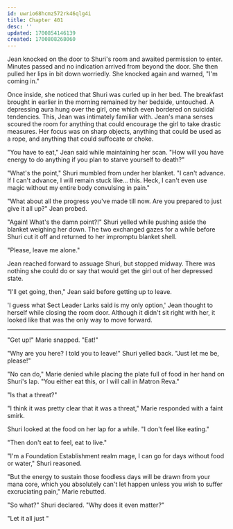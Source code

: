 ```yaml
---
id: uwrio68hcmz572rk46qlg4i
title: Chapter 401
desc: ''
updated: 1700854146139
created: 1700808268060
---
```


Jean knocked on the door to Shuri's room and awaited permission to enter. Minutes passed and no indication arrived from beyond the door. She then pulled her lips in bit down worriedly. She knocked again and warned, "I'm coming in."

Once inside, she noticed that Shuri was curled up in her bed. The breakfast brought in earlier in the morning remained by her bedside, untouched. A depressing aura hung over the girl, one which even bordered on suicidal tendencies. This, Jean was intimately familiar with. Jean's mana senses scoured the room for anything that could encourage the girl to take drastic measures. Her focus was on sharp objects, anything that could be used as a rope, and anything that could suffocate or choke.

"You have to eat," Jean said while maintaining her scan. "How will you have energy to do anything if you plan to starve yourself to death?"

"What's the point," Shuri mumbled from under her blanket. "I can't advance. If I can't advance, I will remain stuck like... this. Heck, I can't even use magic without my entire body convulsing in pain."

"What about all the progress you've made till now. Are you prepared to just give it all up?" Jean probed.

"Again! What's the damn point?!" Shuri yelled while pushing aside the blanket weighing her down. The two exchanged gazes for a while before Shuri cut it off and returned to her impromptu blanket shell.

"Please, leave me alone."

Jean reached forward to assuage Shuri, but stopped midway. There was nothing she could do or say that would get the girl out of her depressed state.

"I'll get going, then," Jean said before getting up to leave.

'I guess what Sect Leader Larks said is my only option,' Jean thought to herself while closing the room door. Although it didn't sit right with her, it looked like that was the only way to move forward.

____

"Get up!" Marie snapped. "Eat!"

"Why are you here? I told you to leave!" Shuri yelled back. "Just let me be, please!"

"No can do," Marie denied while placing the plate full of food in her hand on Shuri's lap. "You either eat this, or I will call in Matron Reva."

"Is that a threat?"

"I think it was pretty clear that it was a threat," Marie responded with a faint smirk.

Shuri looked at the food on her lap for a while. "I don't feel like eating."

"Then don't eat to feel, eat to live."

"I'm a Foundation Establishment realm mage, I can go for days without food or water," Shuri reasoned.

"But the energy to sustain those foodless days will be drawn from your mana core, which you absolutely can't let happen unless you wish to suffer excruciating pain," Marie rebutted.

"So what?" Shuri declared. "Why does it even matter?"

"Let it all just "